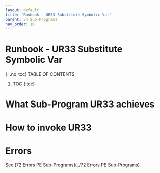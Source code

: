 ```yaml
---
layout: default
title: "Runbook - UR33 Substitute Symbolic Var"
parent: 54 Sub-Programs
nav_order: 16
---
```


# Runbook - UR33 Substitute Symbolic Var
{: .no_toc}
TABLE OF CONTENTS 
1. TOC
{:toc}  

# What Sub-Program UR33 achieves

# How to invoke UR33

# Errors
See [72 Errors PE Sub-Programs](../72 Errors PE Sub-Programs)
